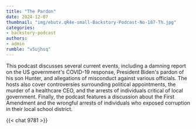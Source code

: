 ```yaml
---
title: "The Pardon"
date: 2024-12-07
thumbnail: "img/ebutv.qR4e-small-Backstory-Podcast-No-187-Th.jpg"
categories:
- backstory-podcast
authors:
- admin
rumble: "v5ujhsq"
---
```


This podcast discusses several current events, including a damning report on the US government's COVID-19 response, President Biden's pardon of his son Hunter, and allegations of misconduct against various officials. The hosts also cover controversies surrounding political appointments, the murder of a healthcare CEO, and the arrests of individuals critical of local government. Finally, the podcast features a discussion about the First Amendment and the wrongful arrests of individuals who exposed corruption in their local school district.

{{< chat 9781 >}}
